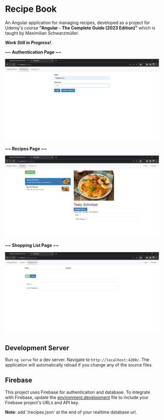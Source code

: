 # Recipe Book

An Angular application for managing recipes, developed as a project for Udemy's course **"Angular - The Complete Guide (2023 Edition)"** which is taught by Maximilian Schwarzmüller.

***Work Still in Progress!***.

**~~ Authentication Page ~~**

![Authentication Page](images/Authentication.png)

**~~ Recipes Page ~~**

![Recipes Page](images/Recipes.png)

**~~ Shopping List Page ~~**

![Shopping List Page](images/Shopping_List.png)

## Development Server

Run `ng serve` for a dev server. Navigate to `http://localhost:4200/`. The application will automatically reload if you change any of the source files.

## Firebase

This project uses Firebase for authentication and database. To integrate with Firebase, update the [environment.development](src/environments/environment.development.ts) file to include your Firebase project's URLs and API key.

**Note**: add '/recipes.json' at the end of your realtime database url.
